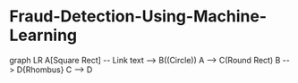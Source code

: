 # Fraud-Detection-Using-Machine-Learning

graph LR
    A[Square Rect] -- Link text --> B((Circle))
    A --> C(Round Rect)
    B --> D{Rhombus}
    C --> D
